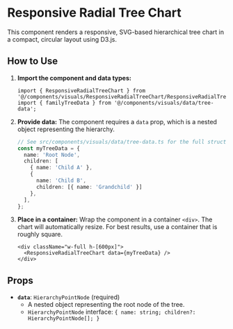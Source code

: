 # Responsive Radial Tree Chart

This component renders a responsive, SVG-based hierarchical tree chart in a compact, circular layout using D3.js.

## How to Use

1.  **Import the component and data types:**
    ```tsx
    import { ResponsiveRadialTreeChart } from '@/components/visuals/ResponsiveRadialTreeChart/ResponsiveRadialTreeChart';
    import { familyTreeData } from '@/components/visuals/data/tree-data';
    ```

2.  **Provide data:** The component requires a `data` prop, which is a nested object representing the hierarchy.

    ```ts
    // See src/components/visuals/data/tree-data.ts for the full structure
    const myTreeData = {
      name: 'Root Node',
      children: [
        { name: 'Child A' },
        { 
          name: 'Child B',
          children: [{ name: 'Grandchild' }]
        },
      ],
    };
    ```

3.  **Place in a container:** Wrap the component in a container `<div>`. The chart will automatically resize. For best results, use a container that is roughly square.

    ```tsx
    <div className="w-full h-[600px]">
      <ResponsiveRadialTreeChart data={myTreeData} />
    </div>
    ```

## Props

-   **`data`**: `HierarchyPointNode` (required)
    -   A nested object representing the root node of the tree.
    -   `HierarchyPointNode` interface: `{ name: string; children?: HierarchyPointNode[]; }`
